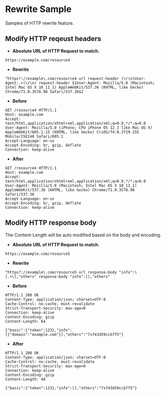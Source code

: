 # Rewrite Sample

Samples of HTTP rewrite feature.

## Modify HTTP reqeust headers

- **Absolute URL of HTTP Request to match.**
``` text
https://example.com/resource4
```

- **Rewrite**
``` text
^https?://example\.com/resource4 url request-header (\r\n)User-Agent:.+(\r\n) request-header $1User-Agent: Mozilla/5.0 (Macintosh; Intel Mac OS X 10_11_1) AppleWebKit/537.36 (KHTML, like Gecko) Chrome/71.0.3578.98 Safari/537.36$2
```

- **Before**
``` text
GET /resource4 HTTP/1.1
Host: example.com
Accept: text/html,application/xhtml+xml,application/xml;q=0.9,*/*;q=0.8
User-Agent: Mozilla/5.0 (iPhone; CPU iPhone OS 12_3 like Mac OS X) AppleWebKit/605.1.15 (KHTML, like Gecko) CriOS/74.0.3729.155 Mobile/15E148 Safari/605.1
Accept-Language: en-us
Accept-Encoding: br, gzip, deflate
Connection: keep-alive
```

- **After**
``` text
GET /resource4 HTTP/1.1
Host: example.com
Accept: text/html,application/xhtml+xml,application/xml;q=0.9,*/*;q=0.8
User-Agent: Mozilla/5.0 (Macintosh; Intel Mac OS X 10_11_1) AppleWebKit/537.36 (KHTML, like Gecko) Chrome/71.0.3578.98 Safari/537.36
Accept-Language: en-us
Accept-Encoding: br, gzip, deflate
Connection: keep-alive
```

## Modify HTTP response body
The Content-Length will be auto modified based on the body and encoding.

- **Absolute URL of HTTP Request to match.**
``` text
https://example.com/resource5
```

- **Rewrite**
``` text
^https?://example\.com/resource5 url response-body "info":\[.+\],"others" response-body "info":[],"others"
```

- **Before**
``` text
HTTP/1.1 200 OK
Content-Type: application/json; charset=UTF-8
Cache-Control: no-cache, must-revalidate
Strict-Transport-Security: max-age=0
Connection: keep-alive
Content-Encoding: gzip
Content-Length: 64
```
``` text
{"basic":{"token":123},"info":[{"domain":"example.com"}],"others":"7sf43d59ccb7f5"}
```

- **After**
``` text
HTTP/1.1 200 OK
Content-Type: application/json; charset=UTF-8
Cache-Control: no-cache, must-revalidate
Strict-Transport-Security: max-age=0
Connection: keep-alive
Content-Encoding: gzip
Content-Length: 48
```
``` text
{"basic":{"token":123},"info":[],"others":"7sf43d59ccb7f5"}
```
